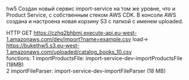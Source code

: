hw5
Создан новый сервис import-service на том же уровне, что и Product Service, с собственным стеком AWS CDK. 
В консоли AWS создана и настроена новая корзину S3 с папкой с именем uploaded.


 HTTP GET https://czhq2bhbmi.execute-api.eu-west-1.amazonaws.com/dev/import?name=example.csv
     load->    https://bukethw5.s3.eu-west-1.amazonaws.com/uploaded/catalog_books_10.csv                              
functions:
1 importProductsFile: import-service-dev-importProductsFile (18MB)                                                                                
2 importFileParser: import-service-dev-importFileParser (18 MB)       


